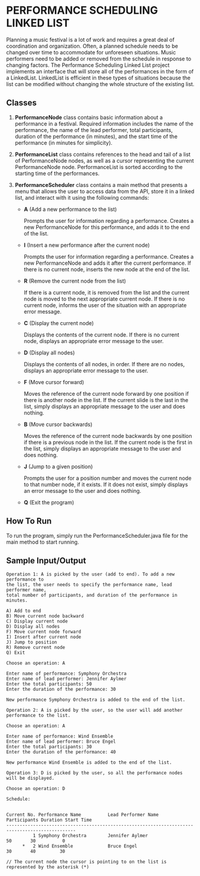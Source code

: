 
# PERFORMANCE SCHEDULING LINKED LIST

Planning a music festival is a lot of work and requires a great deal of coordination and organization. Often, a planned schedule needs to be changed over time to accommodate for unforeseen situations. Music performers need to be added or removed from the schedule in response to changing factors. 
The Performance Scheduling Linked List project implements an interface that will store all of the performances in the form of a LinkedList. LinkedList is efficient in these types of situations because the list can be modified without changing the whole structure of the existing list.

## Classes
1. **PerformanceNode** class contains basic information about a performance in a festival. Required information includes the name of the performance, the name of the lead performer, total participants, duration of the performance (in minutes), and the start time of the performance (in minutes for simplicity).

2. **PerformanceList** class contains references to the head and tail of a list of PerformanceNode nodes, as well as a cursor representing the current PerformanceNode node. PerformanceList is sorted according to the starting time of the performances.

3. **PerformanceScheduler** class contains a main method that presents a menu that allows the user to access data from the API, store it in a linked list, and interact with it using the following commands: 

    - **A** (Add a new performance to the list)
    
        Prompts the user for information regarding a performance. Creates a new PerformanceNode for this performance, and adds it to the end of the list.
    - **I** (Insert a new performance after the current node)
    
        Prompts the user for information regarding a performance. Creates a new PerformanceNode and adds it after the current performance. If there is no current node, inserts the new node at the end of the list.

    - **R** (Remove the current node from the list)

        If there is a current node, it is removed from the list and the current node is moved to the next appropriate current node. If there is no current node, informs the user of the situation with an appropriate error message.

    - **C** (Display the current node)

        Displays the contents of the current node. If there is no current node, displays an appropriate error message to the user.

    - **D** (Display all nodes)

        Displays the contents of all nodes, in order. If there are no nodes, displays an appropriate error message to the user.  

    - **F** (Move cursor forward)

        Moves the reference of the current node forward by one position if there is another node in the list. If the current slide is the last in the list, simply displays an appropriate message to the user and does nothing.

    - **B** (Move cursor backwards)

        Moves the reference of the current node backwards by one position if there is a previous node in the list. If the current node is the first in the list, simply displays an appropriate message to the user and does nothing.

    - **J** (Jump to a given position)
    
        Prompts the user for a position number and moves the current node to that number node, if it exists. If it does not exist, simply displays an error message to the user and does nothing.

    - **Q** (Exit the program)

## How To Run

To run the program, simply run the PerformanceScheduler.java file for the main method to start running.

## Sample Input/Output
```
Operation 1: A is picked by the user (add to end). To add a new performance to 
the list, the user needs to specify the performance name, lead performer name, 
total number of participants, and duration of the performance in minutes. 

A) Add to end
B) Move current node backward
C) Display current node
D) Display all nodes
F) Move current node forward
I) Insert after current node
J) Jump to position
R) Remove current node
Q) Exit
 
Choose an operation: A

Enter name of performance: Symphony Orchestra
Enter name of lead performer: Jennifer Aylmer
Enter the total participants: 50
Enter the duration of the performance: 30

New performance Symphony Orchestra is added to the end of the list.

```
```
Operation 2: A is picked by the user, so the user will add another 
performance to the list.

Choose an operation: A

Enter name of performance: Wind Ensemble
Enter name of lead performer: Bruce Engel
Enter the total participants: 30
Enter the duration of the performance: 40

New performance Wind Ensemble is added to the end of the list.
```
```
Operation 3: D is picked by the user, so all the performance nodes 
will be displayed.

Choose an operation: D

Schedule:


Current No. Performance Name          Lead Performer Name       Participants Duration Start Time
------------------------------------------------------------------------------------------------
          1 Symphony Orchestra        Jennifer Aylmer                     50       30          0
      *   2 Wind Ensemble             Bruce Engel                         30       40         30

// The current node the cursor is pointing to on the list is represented by the asterisk (*)

```

